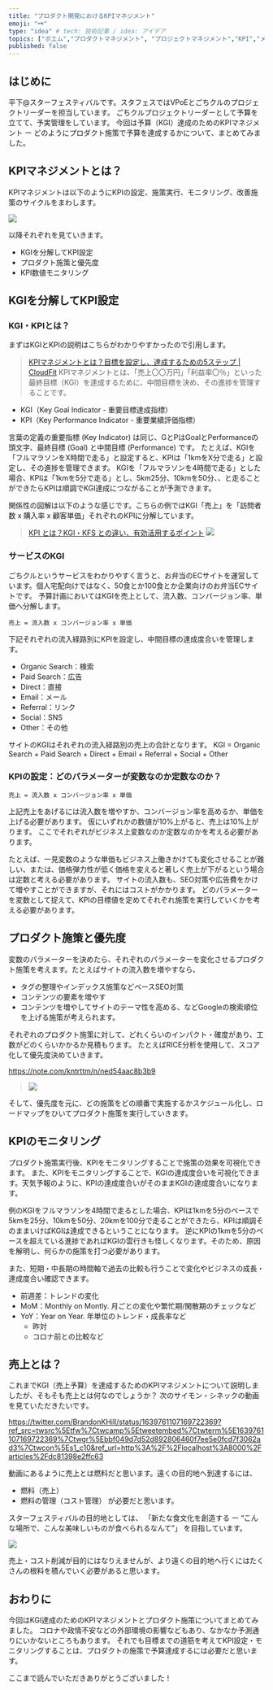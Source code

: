```yaml
---
title: "プロダクト開発におけるKPIマネジメント"
emoji: "🗝️"
type: "idea" # tech: 技術記事 / idea: アイデア
topics: ["ポエム","プロダクトマネジメント", "プロジェクトマネジメント","KPI","メモ"]
published: false
---
```


## はじめに

平下@スターフェスティバルです。スタフェスではVPoEとごちクルのプロジェクトリーダーを担当しています。
ごちクルプロジェクトリーダーとして予算を立てて、予実管理をしています。
今回は予算（KGI）達成のためのKPIマネジメント ー どのようにプロダクト施策で予算を達成するかについて、まとめてみました。


## KPIマネジメントとは？

KPIマネジメントは以下のようにKPIの設定、施策実行、モニタリング、改善施策のサイクルをまわします。

![](/images/dc81398e2ffc63/kpi-cycle.png)

以降それぞれを見ていきます。

- KGIを分解してKPI設定
- プロダクト施策と優先度
- KPI数値モニタリング


## KGIを分解してKPI設定
### KGI・KPIとは？

まずはKGIとKPIの説明はこちらがわかりやすかったので引用します。

> [KPIマネジメントとは？目標を設定し、達成するための5ステップ | CloudFit](https://cloudfit.co.jp/article/167)
> KPIマネジメントとは、「売上〇〇万円」「利益率〇％」といった最終目標（KGI）を達成するために、中間目標を決め、その進捗を管理することです。

 - KGI（Key Goal Indicator - 重要目標達成指標）
 - KPI（Key Performance Indicator - 重要業績評価指標）

言葉の定義の重要指標 (Key Indicator) は同じ、GとPはGoalとPerformanceの頭文字、最終目標 (Goal) と中間目標 (Performance) です。
たとえば、KGIを「フルマラソンをX時間で走る」と設定すると、KPIは「1kmをX分で走る」と設定し、その進捗を管理できます。
KGIを「フルマラソンを4時間で走る」とした場合、KPIは「1kmを5分で走る」とし、5km25分、10kmを50分、、と走ることができたらKPIは順調でKGI達成につながることが予測できます。

関係性の図解は以下のような感じです。こちらの例ではKGI「売上」を「訪問者数 x 購入率 x 顧客単価」それぞれのKPIに分解しています。

> [KPI とは？KGI・KFS との違い、有効活用するポイント](https://www.tableau.com/ja-jp/learn/articles/what-is-KPI)
> ![](/images/dc81398e2ffc63/kpi.jpg)

### サービスのKGI

ごちクルというサービスをわかりやすく言うと、お弁当のECサイトを運営しています。個人宅配向けではなく、50食とか100食とか企業向けのお弁当ECサイトです。
予算計画においてはKGIを売上として、流入数、コンバージョン率、単価へ分解します。

```
売上 = 流入数 x コンバージョン率 x 単価
```

下記それぞれの流入経路別にKPIを設定し、中間目標の達成度合いを管理します。
- Organic Search：検索
- Paid Search：広告
- Direct：直接
- Email：メール
- Referral：リンク
- Social：SNS
- Other：その他

サイトのKGIはそれぞれの流入経路別の売上の合計となります。
KGI = Organic Search + Paid Search + Direct + Email + Referral + Social + Other


### KPIの設定：どのパラメーターが変数なのか定数なのか？

```
売上 = 流入数 x コンバージョン率 x 単価
```

上記売上をあげるには流入数を増やすか、コンバージョン率を高めるか、単価を上げる必要があります。
仮にいずれかの数値が10%上がると、売上は10%上がります。
ここでそれぞれがビジネス上変数なのか定数なのかを考える必要があります。

たとえば、一見変数のような単価もビジネス上働きかけても変化させることが難しい、または、価格弾力性が低く価格を変えると著しく売上が下がるという場合は定数と考える必要があります。
サイトの流入数も、SEO対策や広告費をかけて増やすことができますが、それにはコストがかかります。
どのパラメーターを変数として捉えて、KPIの目標値を定めてそれぞれ施策を実行していくかを考える必要があります。


## プロダクト施策と優先度

変数のパラメーターを決めたら、それぞれのパラメーターを変化させるプロダクト施策を考えます。たとえばサイトの流入数を増やすなら、
- タグの整理やインデックス施策などベースSEO対策
- コンテンツの要素を増やす
- コンテンツを増やしてサイトのテーマ性を高める、などGoogleの検索順位を上げる施策が考えられます。

それぞれのプロダクト施策に対して、どれくらいのインパクト・確度があり、工数がどのくらいかかるか見積もります。
たとえばRICE分析を使用して、スコア化して優先度決めていきます。

https://note.com/kntrttm/n/ned54aac8b3b9
> ![](/images/dc81398e2ffc63/rice.png)

そして、優先度を元に、どの施策をどの順番で実施するかスケジュール化し、ロードマップをひいてプロダクト施策を実行していきます。

## KPIのモニタリング
プロダクト施策実行後、KPIをモニタリングすることで施策の効果を可視化できます。
また、KPIをモニタリングすることで、KGIの達成度合いを可視化できます。天気予報のように、KPIの達成度合いがそのままKGIの達成度合いになります。

例のKGIをフルマラソンを4時間で走るとした場合、KPIは1kmを5分のペースで5kmを25分、10kmを50分、20kmを100分で走ることができたら、KPIは順調そのままいけばKGIは達成できるということになります。
逆にKPIの1kmを5分のペースを超えている進捗であればKGIの雲行きも怪しくなります。そのため、原因を解明し、何らかの施策を打つ必要があります。

また、短期・中長期の時間軸で過去の比較も行うことで変化やビジネスの成長・達成度合い確認できます。
- 前週差：トレンドの変化
- MoM：Monthly on Montly. 月ごとの変化や繁忙期/閑散期のチェックなど
- YoY：Year on Year. 年単位のトレンド・成長率など
    - 昨対
    - コロナ前との比較など


## 売上とは？

これまでKGI（売上予算）を達成するためのKPIマネジメントについて説明しましたが、そもそも売上とは何なのでしょうか？
次のサイモン・シネックの動画を見ていただきたいです。

https://twitter.com/BrandonKHill/status/1639761107169722369?ref_src=twsrc%5Etfw%7Ctwcamp%5Etweetembed%7Ctwterm%5E1639761107169722369%7Ctwgr%5Ebbf049d7d52d892806460f7ee5e0fcd7f3062ad3%7Ctwcon%5Es1_c10&ref_url=http%3A%2F%2Flocalhost%3A8000%2Farticles%2Fdc81398e2ffc63

動画にあるように売上とは燃料だと思います。遠くの目的地へ到達するには、
- 燃料（売上）
- 燃料の管理（コスト管理）
が必要だと思います。

スターフェスティバルの目的地としては、
「新たな食文化を創造する ー “こんな場所で、こんな美味しいものが食べられるなんて”」
を目指しています。

![](/images/dc81398e2ffc63/roadmap.png)

売上・コスト削減が目的にはなりえませんが、より遠くの目的地へ行くにはたくさんの根料を積んでいく必要があると思います。

## おわりに
今回はKGI達成のためのKPIマネジメントとプロダクト施策についてまとめてみました。
コロナや政情不安などの外部環境の影響などもあり、なかなか予測通りにいかないところもあります。
それでも目標までの道筋を考えてKPI設定・モニタリングすることは、プロダクトの施策で予算達成するには必要だと思います。


ここまで読んでいただきありがとうございました！